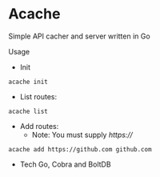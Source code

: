 # Acache
Simple API cacher and server written in Go

Usage
- Init
```
acache init
```

- List routes:
```
acache list
```

- Add routes:
  - Note: You must supply *https://*
```
acache add https://github.com github.com
```

* Tech
Go, Cobra and BoltDB
